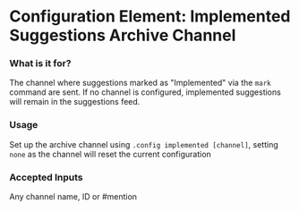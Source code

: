 # Configuration Element: Implemented Suggestions Archive Channel

### What is it for?
The channel where suggestions marked as "Implemented" via the `mark` command are sent. If no channel is configured, implemented suggestions will remain in the suggestions feed.

### Usage
Set up the archive channel using `.config implemented [channel]`, setting `none` as the channel will reset the current configuration

### Accepted Inputs
Any channel name, ID or #mention
